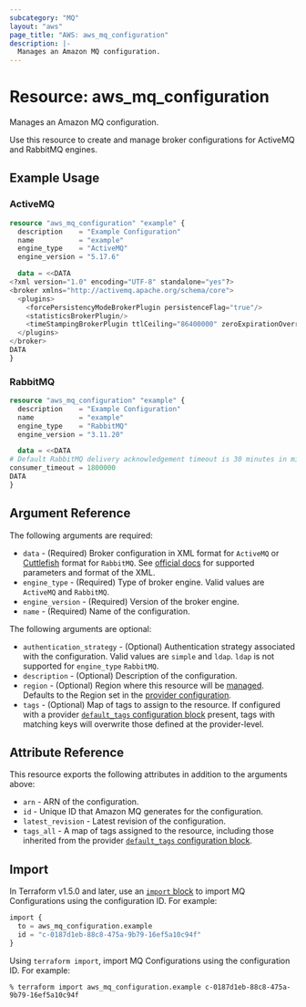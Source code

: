 ```yaml
---
subcategory: "MQ"
layout: "aws"
page_title: "AWS: aws_mq_configuration"
description: |-
  Manages an Amazon MQ configuration.
---
```


# Resource: aws_mq_configuration

Manages an Amazon MQ configuration.

Use this resource to create and manage broker configurations for ActiveMQ and RabbitMQ engines.

## Example Usage

### ActiveMQ

```terraform
resource "aws_mq_configuration" "example" {
  description    = "Example Configuration"
  name           = "example"
  engine_type    = "ActiveMQ"
  engine_version = "5.17.6"

  data = <<DATA
<?xml version="1.0" encoding="UTF-8" standalone="yes"?>
<broker xmlns="http://activemq.apache.org/schema/core">
  <plugins>
    <forcePersistencyModeBrokerPlugin persistenceFlag="true"/>
    <statisticsBrokerPlugin/>
    <timeStampingBrokerPlugin ttlCeiling="86400000" zeroExpirationOverride="86400000"/>
  </plugins>
</broker>
DATA
}
```

### RabbitMQ

```terraform
resource "aws_mq_configuration" "example" {
  description    = "Example Configuration"
  name           = "example"
  engine_type    = "RabbitMQ"
  engine_version = "3.11.20"

  data = <<DATA
# Default RabbitMQ delivery acknowledgement timeout is 30 minutes in milliseconds
consumer_timeout = 1800000
DATA
}
```

## Argument Reference

The following arguments are required:

* `data` - (Required) Broker configuration in XML format for `ActiveMQ` or [Cuttlefish](https://github.com/Kyorai/cuttlefish) format for `RabbitMQ`. See [official docs](https://docs.aws.amazon.com/amazon-mq/latest/developer-guide/amazon-mq-broker-configuration-parameters.html) for supported parameters and format of the XML.
* `engine_type` - (Required) Type of broker engine. Valid values are `ActiveMQ` and `RabbitMQ`.
* `engine_version` - (Required) Version of the broker engine.
* `name` - (Required) Name of the configuration.

The following arguments are optional:

* `authentication_strategy` - (Optional) Authentication strategy associated with the configuration. Valid values are `simple` and `ldap`. `ldap` is not supported for `engine_type` `RabbitMQ`.
* `description` - (Optional) Description of the configuration.
* `region` - (Optional) Region where this resource will be [managed](https://docs.aws.amazon.com/general/latest/gr/rande.html#regional-endpoints). Defaults to the Region set in the [provider configuration](https://registry.terraform.io/providers/hashicorp/aws/latest/docs#aws-configuration-reference).
* `tags` - (Optional) Map of tags to assign to the resource. If configured with a provider [`default_tags` configuration block](https://registry.terraform.io/providers/hashicorp/aws/latest/docs#default_tags-configuration-block) present, tags with matching keys will overwrite those defined at the provider-level.

## Attribute Reference

This resource exports the following attributes in addition to the arguments above:

* `arn` - ARN of the configuration.
* `id` - Unique ID that Amazon MQ generates for the configuration.
* `latest_revision` - Latest revision of the configuration.
* `tags_all` - A map of tags assigned to the resource, including those inherited from the provider [`default_tags` configuration block](https://registry.terraform.io/providers/hashicorp/aws/latest/docs#default_tags-configuration-block).

## Import

In Terraform v1.5.0 and later, use an [`import` block](https://developer.hashicorp.com/terraform/language/import) to import MQ Configurations using the configuration ID. For example:

```terraform
import {
  to = aws_mq_configuration.example
  id = "c-0187d1eb-88c8-475a-9b79-16ef5a10c94f"
}
```

Using `terraform import`, import MQ Configurations using the configuration ID. For example:

```console
% terraform import aws_mq_configuration.example c-0187d1eb-88c8-475a-9b79-16ef5a10c94f
```
